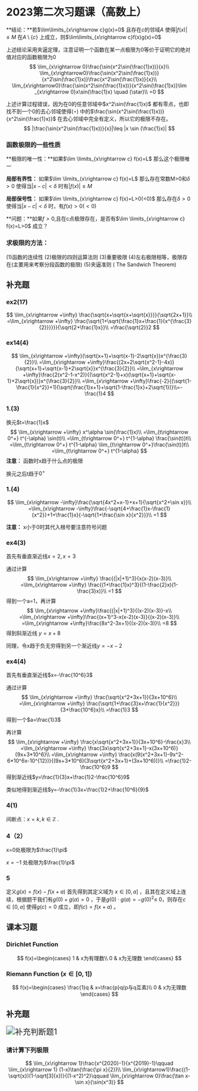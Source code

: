 # 2023第二次习题课（高数上）

**结论：**若$\lim\limits_{x\rightarrow c}g(x)=0$ 且存在$c$的邻域$A$ 使得$|f(x)|\leq M$  在$A\setminus\{c\}$ 上成立，则$\lim\limits_{x\rightarrow c}f(x)g(x)=0$ 

上述结论采用夹逼定理，注意证明一个函数在某一点极限为0等价于证明它的绝对值对应的函数极限为0
$$
\lim_{x\rightarrow 0}\frac{\sin(x^2\sin(\frac{1}x))}{x}\\
\lim_{x\rightarrow0}\frac{\sin(x^2\sin(\frac{1}x))}{x^2\sin(\frac{1}x)}\frac{x^2\sin(\frac{1}x)}{x}\\
\lim_{x\rightarrow0}\frac{\sin(x^2\sin(\frac{1}x))}{x^2\sin(\frac{1}x)}\lim _{x\rightarrow 0}x\sin(\frac{1}x) \quad (\star)\\
=0
$$

上述计算过程错误，因为在0的任意邻域中$x^2\sin(\frac{1}x)$ 都有零点，也即找不到一个0的去心邻域使得$(\star)$ 中的$\frac{\sin(x^2\sin(\frac{1}x))}{x^2\sin(\frac{1}x)}$ 在去心邻域中完全有定义，所以它的极限不存在。
$$
|\frac{\sin(x^2\sin(\frac{1}x))}{x}|\leq |x
\sin (\frac{1}x)|
$$

### 函数极限的一些性质

**极限的唯一性：**如果$\lim \limits_{x\rightarrow c} f(x)=L$ 那么这个极限唯一

**局部有界性：** 如果$\lim \limits_{x\rightarrow c} f(x)=L$ 那么存在常数M>0和$\delta >0$ 使得当$|x-c|<\delta$ 时有$|f(x)|\leq M$

**局部保号性：** 如果$\lim \limits_{x\rightarrow c} f(x)=L>0(<0)$ 那么存在$\delta >0$ 使得当$|x-c|<\delta$ 时，有$f(x)>0(<0)$

**问题：**如果$f>0$,且在c点极限存在，是否有$\lim \limits_{x\rightarrow c} f(x)=L>0$ 成立？

### 求极限的方法：

(1)函数的连续性
(2)极限的四则运算法则
(3)重要极限
(4)左右极限相等，极限存在(主要用来考察分段函数的极限)
(5)夹逼准则 ( The Sandwich Theorem)

## 补充题

### ex2(17)

$$
\lim_{x\rightarrow +\infty} \frac{\sqrt{x+\sqrt{x+\sqrt{x}}}}{\sqrt{2x+1}}\\
=\lim_{x\rightarrow +\infty} \frac{\sqrt{1+\sqrt{\frac{1}x+\frac{1}{x^{\frac{3}{2}}}}}}{\sqrt{2+\frac{1}x}}\\
=\frac{\sqrt{2}}2
$$

### ex14(4)

$$
\lim_{x\rightarrow +\infty}(\sqrt{x+1}+\sqrt{x-1}-2\sqrt{x})x^{\frac{3}{2}}\\
=\lim_{x\rightarrow +\infty}\frac{(2x+2\sqrt{x^2-1}-4x)}{\sqrt{x+1}+\sqrt{x-1}+2\sqrt{x}}x^{\frac{3}{2}}\\
=\lim_{x\rightarrow +\infty}\frac{2(x^2-1-x^2)}{(\sqrt{x^2-1}+x)(\sqrt{x+1}+\sqrt{x-1}+2\sqrt{x})}x^{\frac{3}{2}}\\
=\lim_{x\rightarrow +\infty}\frac{-2}{(\sqrt{1-\frac{1}{x^2}}+1)(\sqrt{\frac{1}x+1}+\sqrt{1-\frac{1}x}+2\sqrt{1})}\\=-\frac{1}4
$$

### 1.(3)

换元$t=\frac{1}x$
$$
\lim_{x\rightarrow +\infty} x^\alpha \sin(\frac{1}x)\\
=\lim_{t\rightarrow 0^+} t^{-\alpha} \sin(t)\\
=\lim_{t\rightarrow 0^+} t^{1-\alpha} \frac{\sin(t)}t\\
=\lim_{t\rightarrow 0^+} t^{1-\alpha} \lim_{t\rightarrow 0^+}\frac{\sin(t)}t\\
=\lim_{t\rightarrow 0^+} t^{1-\alpha}
$$
**注意：** 函数时x趋于什么点的极限

换元之后t趋于$0^+$ 

### 1.(4)

$$
\lim_{x\rightarrow -\infty}\frac{\sqrt{4x^2+x-1}+x+1}{\sqrt{x^2+\sin x}}\\
=\lim_{x\rightarrow -\infty}\frac{-\sqrt{4+\frac{1}x-\frac{1}{x^2}}+1+\frac{1}x}{-\sqrt{1+\frac{\sin x}{x^2}}}\\
=1
$$

**注意：** x小于0时其代入根号要注意符号问题

### ex4(3)

首先有垂直渐近线$x=2,x=3$

通过计算
$$
\lim_{x\rightarrow +\infty} \frac{(|x|+1)^3}{x(x-2)(x-3)}\\
=\lim_{x\rightarrow +\infty} \frac{(1+\frac{1}x)^3}{(1-\frac{2}x)(1-\frac{3}x)}\\
=1
$$
得到一个a=1，再计算
$$
\lim_{x\rightarrow +\infty}\frac{(|x|+1)^3}{(x-2)(x-3)}-x\\
=\lim_{x\rightarrow +\infty}\frac{(x+1)^3-x(x-2)(x-3)}{(x-2)(x-3)}\\
=\lim_{x\rightarrow +\infty}\frac{8x^2-3x+1}{(x-2)(x-3)}\\
=8
$$
得到斜渐近线 $y=x+8$

同理，令x趋于负无穷得到另一个渐近线$y=-x-2$ 

### ex4(4)

首先有垂直渐近线$x=-\frac{10^6}3$

通过计算
$$
\lim_{x\rightarrow +\infty} \frac{\sqrt{x^2+3x+1}}{3x+10^6}\\
=\lim_{x\rightarrow +\infty} \frac{\sqrt{1+\frac{3}x+\frac{1}{x^2}}}{3+\frac{10^6}x}\\
=\frac{1}3
$$
得到一个$a=\frac{1}3$

再计算
$$
\lim_{x\rightarrow +\infty} \frac{x\sqrt{x^2+3x+1}}{3x+10^6}-\frac{x}3\\
=\lim_{x\rightarrow +\infty} \frac{3x\sqrt{x^2+3x+1}-x(3x+10^6)}{9x+3*10^6}\\
=\lim_{x\rightarrow +\infty} \frac{x(9(x^2+3x+1)-9x^2-6*10^6x-10^{12})}{(9x+3*10^6)(3\sqrt{x^2+3x+1}+(3x+10^6))}\\
=\frac{1}2-\frac{10^6}9
$$
得到渐近线$y=\frac{1}{3}x+\frac{1}2-\frac{10^6}9$

类似地得到渐近线$y=-\frac{1}3x+\frac{1}2+\frac{10^6}{9}$

### 4(1)

间断点：$x=k,k\in \mathbb{Z}$ .

### 4（2）

x=0处极限为$\frac{1}\pi$

$x=-1$ 处极限为$\frac{1}\pi$

### 5

定义$g(x)=f(x)-f(x+a)$ 首先得到其定义域为 $x\in[0,a]$ ，且其在定义域上连续，根据题干我们有$g(0)+g(a)=0$ ，于是$g(0)\cdot g(a)=-g(0)^2\leq$ 0，则存在$c\in[0,a]$ 使得$g(c)=0$ 成立，即$f(c)=f(x+a)$ 。

## 课本习题

### Dirichlet Function

$$
f(x)=\begin{cases}
1 & x为有理数\\
0 & x为无理数
\end{cases}
$$

### Riemann Function ($x\in[0,1]$)

$$
f(x)=\begin{cases}
\frac{1}q & x=\frac{p}q(p与q互素)\\
0 & x为无理数
\end{cases}
$$

## 补充题

<img src="D:\高数2023秋\补充判断题1.png" alt="补充判断题1" style="zoom:150%;" />

### 请计算下列极限

$$
\lim_{x\rightarrow 1}\frac{x^{2020}-1}{x^{2019}-1}\qquad \lim_{x\rightarrow 1} (1-x)\tan(\frac{\pi x}{2})\\
\lim_{x\rightarrow1}\frac{(1-\sqrt{x})(1-\sqrt[3]{x})}{(1-x^2)^2}\qquad \lim_{x\rightarrow 0}\frac{\tan x-\sin x}{\sin(x^3)}
$$

